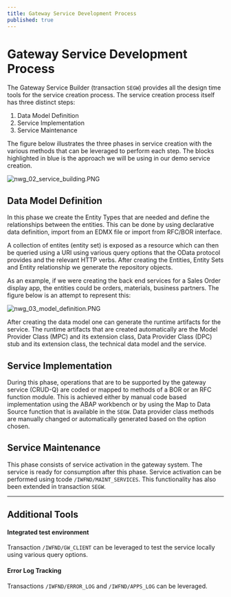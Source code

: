 ```yaml
---
title: Gateway Service Development Process
published: true
---
```


# Gateway Service Development Process

The Gateway Service Builder (transaction `SEGW`) provides all the design time tools for the service creation process. The service creation process itself has three distinct steps:

1. Data Model Definition
1. Service Implementation
1. Service Maintenance

The figure below illustrates the three phases in service creation with the various methods that can be leveraged to perform each step. The blocks highlighted in blue is the approach we will be using in our demo service creation.

![nwg_02_service_building.PNG]({{site.baseurl}}/img/nwg_02_service_building.PNG)

## Data Model Definition

In this phase we create the Entity Types that are needed and define the relationships between the entities. This can be done by using declarative data definition, import from an EDMX file or import from RFC/BOR interface.

A collection of entites (entity set) is exposed as a resource which can then be queried using a URI using various query options  that the OData protocol provides and the relevant HTTP verbs. After creating the  Entities, Entity Sets and Entity relationship we generate the repository objects.

As an example, if we were creating the back end services for a Sales Order display app, the entities could be orders, materials, business partners. The figure below is an attempt to represent this:

![nwg_03_model_definition.PNG]({{site.baseurl}}/img/nwg_03_model_definition.PNG)

After creating the data model one can generate the runtime artifacts for the service. The runtime artifacts that are created automatically are the Model Provider Class (MPC) and its extension class, Data Provider Class (DPC) stub and its extension class, the technical data model and the service.

## Service Implementation

During this phase, operations that are to be supported by the gateway service (CRUD-Q) are coded or mapped to methods of a BOR or an RFC function module. This is achieved either by manual code based implementation using the ABAP workbench or by using the Map to Data Source function that is available in the `SEGW`.  Data provider class methods are manually changed or automatically generated  based on the option chosen.

## Service Maintenance

This phase consists of service activation in the gateway system. The service is ready for consumption after this phase. Service activation can be performed using tcode `/IWFND/MAINT_SERVICES`. This functionality has also been extended in transaction `SEGW`.

<hr />

## Additional Tools

<h4>Integrated test environment</h4>

Transaction `/IWFND/GW_CLIENT` can be leveraged to test the service locally using various query options.

<h4>Error Log Tracking</h4>

Transactions `/IWFND/ERROR_LOG` and `/IWFND/APPS_LOG` can be leveraged.
